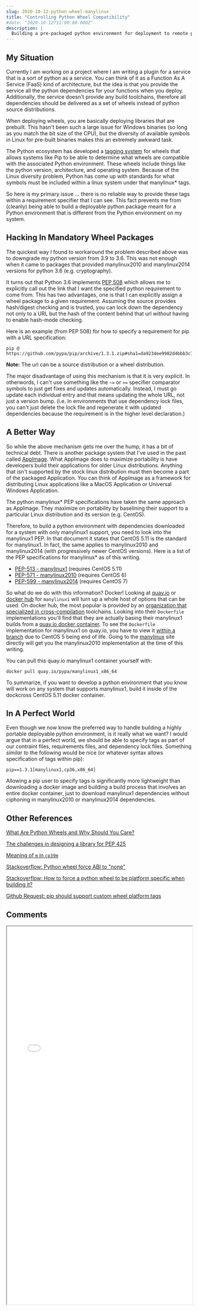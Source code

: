 ```yaml
---
slug: 2020-10-12-python-wheel-manylinux
title: "Controlling Python Wheel Compatibility"
#date: "2020-10-12T12:00:00.000Z"
description: |
  Building a pre-packaged python environment for deployment to remote python services.
---
```


## My Situation

Currently I am working on a project where I am writing a plugin for a service that is a sort of python as a service. You can think of it as a Function As A Service (FaaS) kind of architecture, but the idea is that you provide the service all the python dependencies for your functions when you deploy. Additionally, the service doesn't provide any build toolchains, therefore all dependencies should be delivered as a set of wheels instead of python source distributions.

<!--truncate-->

When deploying wheels, you are basically deploying libraries that are prebuilt. This hasn't been such a large issue for Windows binaries (so long as you match the bit size of the CPU), but the diversity of available symbols in Linux for pre-built binaries makes this an extremely awkward task.

The Python ecosystem has developed a [tagging system](https://www.python.org/dev/peps/pep-0425/) for wheels that allows systems like Pip to be able to determine what wheels are compatible with the associated Python environment. These wheels include things like the python version, architecture, and operating system. Because of the Linux diversity problem, Python has come up with standards for what symbols must be included within a linux system under that manylinux\* tags.

So here is my primary issue ... there is no reliable way to provide these tags within a requirement specifier that I can see. This fact prevents me from (cleanly) being able to build a deployable python package meant for a Python environment that is different from the Python environment on my system.

## Hacking In Mandatory Wheel Packages

The quickest way I found to workaround the problem described above was to downgrade my python version from 3.9 to 3.6. This was not enough when it came to packages that provided manylinux2010 and manylinux2014 versions for python 3.6 (e.g. cryptography).

It turns out that Python 3.6 implements [PEP 508](https://www.python.org/dev/peps/pep-0508/) which allows me to explicitly call out the link that I want the specified python requirement to come from. This has two advantages, one is that I can explicitly assign a wheel package to a given requirement. Assuming the source provides hash/digest checking and is trusted, you can lock down the dependency not only to a URL but the hash of the content behind that url _without_ having to enable hash-mode checking.

Here is an example (from PEP 508) for how to specify a requirement for pip with a URL specification:

```
pip @ https://github.com/pypa/pip/archive/1.3.1.zip#sha1=da9234ee9982d4bbb3c72346a6de940a148ea686
```

**Note:** The url can be a source distribution or a wheel distribution.

The major disadvantage of using this mechanism is that it is very explicit. In otherwords, I can't use something like the `~=` or `>=` specifier comparator symbols to just get fixes and updates automatically. Instead, I must go update each individual entry and that means updating the whole URL, not just a version bump. (i.e. In environments that use dependency lock files, you can't just delete the lock file and regenerate it with updated dependencies because the requirement is in the higher level declaration.)

## A Better Way

So while the above mechanism gets me over the hump, it has a bit of technical debt. There is another package system that I've used in the past called [AppImage](https://appimage.org/). What AppImage does to maximize portability is have developers build their applications for older Linux distributions. Anything that isn't supported by the stock linux distribution must then become a part of the packaged Application. You can think of AppImage as a framework for distributing Linux applications like a MacOS Application or Universal Windows Application.

The python manylinux\* PEP specifications have taken the same approach as AppImage. They maximize on portability by baselining their support to a particular Linux distribution and its version (e.g. CentOS).

Therefore, to build a python environment with dependencies downloaded for a system with only manylinux1 support, you need to look into the manylinux1 PEP. In that document it states that CentOS 5.11 is the standard for manylinux1. In fact, the same applies to manylinux2010 and manylinux2014 (with progressively newer CentOS versions). Here is a list of the PEP specifications for manylinux\* as of this writing.

- [PEP-513 - manylinux1](https://www.python.org/dev/peps/pep-0513/) (requires CentOS 5.11)
- [PEP-571 - manylinux2010](https://www.python.org/dev/peps/pep-0571/) (requires CentOS 6)
- [PEP-599 - manylinux2014](https://www.python.org/dev/peps/pep-0599/) (requires CentOS 7)

So what do we do with this information? Docker! Looking at [quay.io](https://quay.io/) or [docker hub](https://hub.docker.com/) for `manylinux1` will turn up a whole host of options that can be used. On docker hub, the most popular is provided by an [organization that specialized in cross-compilation](https://github.com/dockcross/dockcross) toolchains. Looking into their `Dockerfile` implementations you'll find that they are actually basing their manylinux1 builds from a [quay.io docker container](https://quay.io/repository/pypa/manylinux1_x86_64). To see the `Dockerfile` implementation for manylinux1 on quay.io, you have to view it [within a branch](https://github.com/pypa/manylinux/tree/manylinux1) due to CentOS 5 being end of life. Going to the [manylinux](https://github.com/pypa/manylinux) site directly will get you the manylinux2010 implementation at the time of this writing.

You can pull this quay.io manylinux1 container yourself with:

```
docker pull quay.io/pypa/manylinux1_x86_64
```

To summarize, if you want to develop a python environment that you know will work on any system that supports manylinux1, build it inside of the dockcross CentOS 5.11 docker container.

## In A Perfect World

Even though we now know the preferred way to handle building a highly portable deployable python environment, is it really what we want? I would argue that in a perfect world, we should be able to specify tags as part of our contraint files, requirements files, and dependency lock files. Something _similar to_ the following would be nice (or whatever syntax allows specification of tags within pip):

```
pip==1.3.1[manylinux1,cp36,x86_64]
```

Allowing a pip user to specify tags is significantly more lightweight than downloading a docker image and building a build process that involves an entire docker container, just to download manylinux1 dependencies without ciphoning in manylinux2010 or manylinux2014 dependencies.

## Other References

[What Are Python Wheels and Why Should You Care?](https://realpython.com/python-wheels/#building-a-pure-python-wheel)

[The challenges in designing a library for PEP 425](https://snarky.ca/the-challenges-in-designing-a-library-for-pep-425/)

[Meaning of `m` in `cp39m`](https://docs.python.org/2.3/whatsnew/section-pymalloc.html)

[Stackoverflow: Python wheel force ABI to "none"](https://stackoverflow.com/questions/36020189/python-wheel-force-abi-to-none)

[Stackoverflow: How to force a python wheel to be platform specific when building it?](https://stackoverflow.com/questions/45150304/how-to-force-a-python-wheel-to-be-platform-specific-when-building-it)

[Github Request: pip should support custom wheel platform tags](https://github.com/pypa/pip/issues/2875)

## Comments

<iframe src="/comment-iframe.html" height="1024" width="100%" onLoad=""></iframe>
